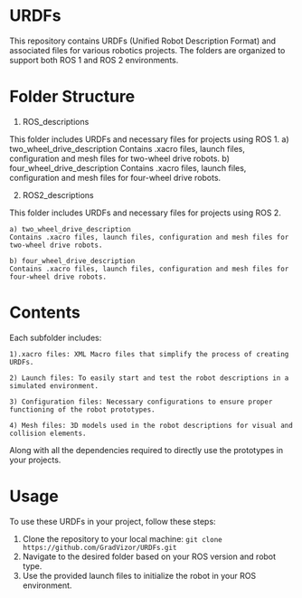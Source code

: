 # URDFs
This repository contains URDFs (Unified Robot Description Format) and associated files for various robotics projects. The folders are organized to support both ROS 1 and ROS 2 environments.

# Folder Structure
1) ROS_descriptions
   
This folder includes URDFs and necessary files for projects using ROS 1.
    a) two_wheel_drive_description
    Contains .xacro files, launch files, configuration and mesh files for two-wheel drive robots.
    b) four_wheel_drive_description
    Contains .xacro files, launch files, configuration and mesh files for four-wheel drive robots.
   
2) ROS2_descriptions
   
This folder includes URDFs and necessary files for projects using ROS 2.

    a) two_wheel_drive_description
    Contains .xacro files, launch files, configuration and mesh files for two-wheel drive robots.
    
    b) four_wheel_drive_description
    Contains .xacro files, launch files, configuration and mesh files for four-wheel drive robots.

# Contents

Each subfolder includes:

    1).xacro files: XML Macro files that simplify the process of creating URDFs.
    
    2) Launch files: To easily start and test the robot descriptions in a simulated environment.
    
    3) Configuration files: Necessary configurations to ensure proper functioning of the robot prototypes.
    
    4) Mesh files: 3D models used in the robot descriptions for visual and collision elements.
    
Along with all the dependencies required to directly use the prototypes in your projects.

# Usage
To use these URDFs in your project, follow these steps:
  1) Clone the repository to your local machine:
       ```git clone https://github.com/GradVizor/URDFs.git```
  3) Navigate to the desired folder based on your ROS version and robot type.
  4) Use the provided launch files to initialize the robot in your ROS environment.


